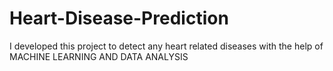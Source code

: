 # Heart-Disease-Prediction
I developed this project to detect any heart related diseases with the help of MACHINE LEARNING AND DATA ANALYSIS
